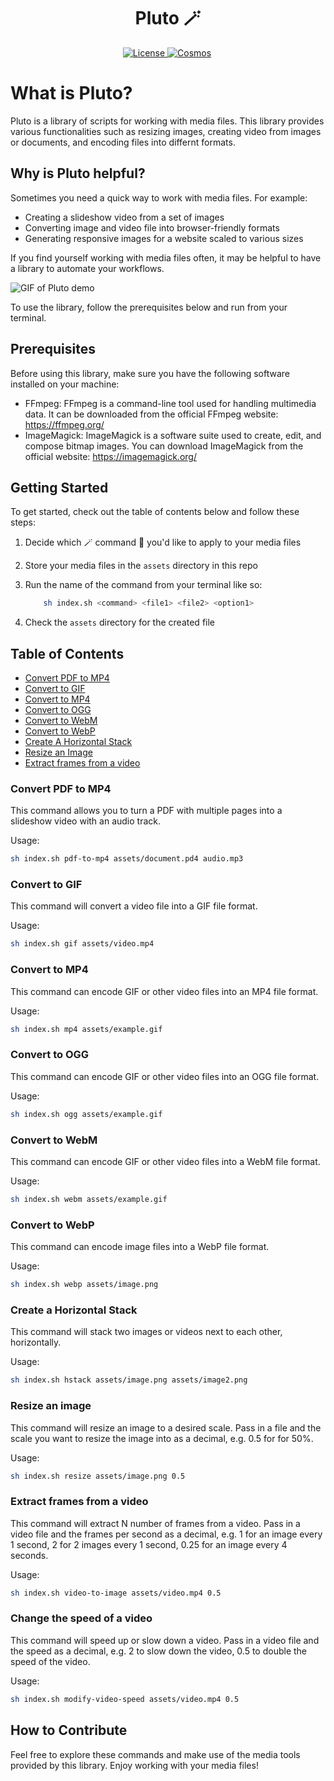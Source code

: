 <h1 align='center' >
Pluto 🪄
</h1>
<p align='center'>
    <a href='https://github.com/golivecosmos/pluto/blob/main/LICENSE'>
    <img src='https://img.shields.io/github/license/golivecosmos/pluto' alt='License' />
    </a>
  <a href='https://twitter.com/golivecosmos'>
    <img src='https://img.shields.io/twitter/follow/golivecosmos?style=social' alt='Cosmos' style='margin-right:3px' />
  </a>
</p>

# What is Pluto?

Pluto is a library of scripts for working with media files. This library provides various functionalities such as resizing images, creating video from images or documents, and encoding files into differnt formats.

## Why is Pluto helpful?

Sometimes you need a quick way to work with media files. For example:

- Creating a slideshow video from a set of images
- Converting image and video file into browser-friendly formats
- Generating responsive images for a website scaled to various sizes

If you find yourself working with media files often, it may be helpful to have a library to automate your workflows.

![GIF of Pluto demo](https://cosmos-media-content.s3.amazonaws.com/public-content/pluto_demo.gif)

To use the library, follow the prerequisites below and run from your terminal.

## Prerequisites

Before using this library, make sure you have the following software installed on your machine:

- FFmpeg: FFmpeg is a command-line tool used for handling multimedia data. It can be downloaded from the official FFmpeg website: https://ffmpeg.org/
- ImageMagick: ImageMagick is a software suite used to create, edit, and compose bitmap images. You can download ImageMagick from the official website: https://imagemagick.org/

## Getting Started

To get started, check out the table of contents below and follow these steps:

1. Decide which 🪄 command 💫 you'd like to apply to your media files

1. Store your media files in the `assets` directory in this repo

1. Run the name of the command from your terminal like so:

    ```bash
        sh index.sh <command> <file1> <file2> <option1>
    ```

1. Check the `assets` directory for the created file

## Table of Contents

- [Convert PDF to MP4](#convert-pdf-to-mp4)
- [Convert to GIF](#convert-to-gif)
- [Convert to MP4](#convert-to-mp4)
- [Convert to OGG](#convert-to-ogg)
- [Convert to WebM](#convert-to-webm)
- [Convert to WebP](#convert-to-webp)
- [Create A Horizontal Stack](#create-a-horizontal-stack)
- [Resize an Image](#resize-an-image)
- [Extract frames from a video](#extract-frames-from-a-video)

### Convert PDF to MP4

This command allows you to turn a PDF with multiple pages into a slideshow video with an audio track.

Usage:

```bash
sh index.sh pdf-to-mp4 assets/document.pd4 audio.mp3
```

### Convert to GIF

This command will convert a video file into a GIF file format.

Usage:

```bash
sh index.sh gif assets/video.mp4
```

### Convert to MP4

This command can encode GIF or other video files into an MP4 file format.

Usage:

```bash
sh index.sh mp4 assets/example.gif
```

### Convert to OGG

This command can encode GIF or other video files into an OGG file format.

Usage:

```bash
sh index.sh ogg assets/example.gif
```

### Convert to WebM

This command can encode GIF or other video files into a WebM file format.

Usage:

```bash
sh index.sh webm assets/example.gif
```

### Convert to WebP

This command can encode image files into a WebP file format.

Usage:

```bash
sh index.sh webp assets/image.png
```

### Create a Horizontal Stack

This command will stack two images or videos next to each other, horizontally.

Usage:

```bash
sh index.sh hstack assets/image.png assets/image2.png
```

### Resize an image

This command will resize an image to a desired scale. Pass in a file and the scale you want to resize the image into as a decimal, e.g. 0.5 for for 50%.

Usage:

```bash
sh index.sh resize assets/image.png 0.5
```

### Extract frames from a video

This command will extract N number of frames from a video. Pass in a video file and the frames per second as a decimal, e.g. 1 for an image every 1 second, 2 for 2 images every 1 second, 0.25 for an image every 4 seconds. 

Usage:

```bash
sh index.sh video-to-image assets/video.mp4 0.5
```

### Change the speed of a video

This command will speed up or slow down a video. Pass in a video file and the speed as a decimal, e.g. 2 to slow down the video, 0.5 to double the speed of the video. 

Usage:

```bash
sh index.sh modify-video-speed assets/video.mp4 0.5
```

## How to Contribute

Feel free to explore these commands and make use of the media tools provided by this library. Enjoy working with your media files!
